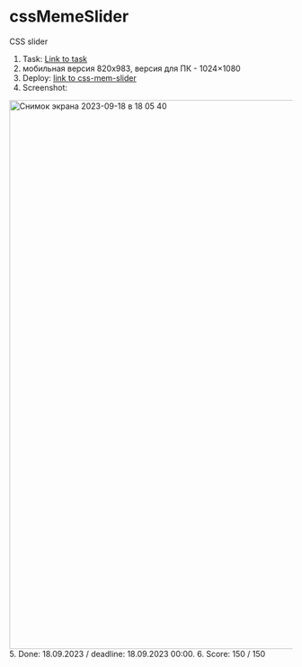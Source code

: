 # cssMemeSlider
CSS slider

1. Task: [Link to task](https://github.com/rolling-scopes-school/tasks/tree/master/tasks/css-meme-slider)
2. мобильная версия 820x983, версия для ПК - 1024×1080
3. Deploy: [link to css-mem-slider](https://suzurini.github.io/cssMemeSlider/cssMemeSlider/index.html)
4. Screenshot:
<img width="977" alt="Снимок экрана 2023-09-18 в 18 05 40" src="https://github.com/suzurini/cssMemeSlider/assets/11704136/264698c4-0104-4457-9c18-f4da8cf0e1d1">
5. Done: 18.09.2023 / deadline: 18.09.2023 00:00.
6.  Score: 150 / 150


